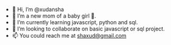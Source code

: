- 👋 Hi, I’m @xudansha
- 👀 I’m a new mom of a baby girl 👶. 
- 🌱 I’m currently learning javascript, python and sql.
- 💞️ I’m looking to collaborate on basic javascript or sql project.
- 📫 You could reach me at shaxud@gmail.com

<!---
xudansha/xudansha is a ✨ special ✨ repository because its `README.md` (this file) appears on your GitHub profile.
You can click the Preview link to take a look at your changes.
--->
